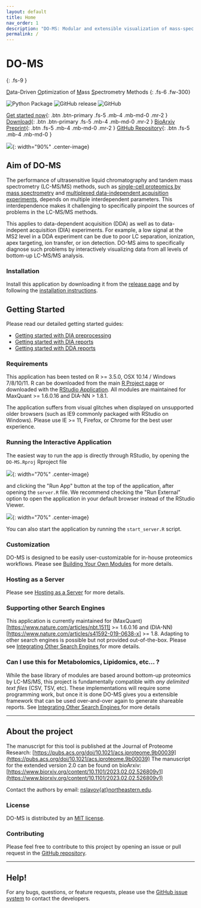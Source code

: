 ```yaml
---
layout: default
title: Home
nav_order: 1
description: "DO-MS: Modular and extensible visualization of mass-spec data"
permalink: /
---
```


# **DO-MS**
{: .fs-9 }

<u>D</u>ata-Driven <u>O</u>ptimization of <u>M</u>ass <u>S</u>pectrometry Methods
{: .fs-6 .fw-300}

![Python Package](https://github.com/SlavovLab/DO-MS-DIA/actions/workflows/python-package.yml/badge.svg)
![GitHub release](https://img.shields.io/github/release/SlavovLab/DO-MS.svg)
![GitHub](https://img.shields.io/github/license/SlavovLab/DO-MS.svg)

[Get started now](#getting-started){: .btn .btn-primary .fs-5 .mb-4 .mb-md-0 .mr-2 } [Download](https://github.com/SlavovLab/DO-MS/releases/latest){: .btn .btn-primary .fs-5 .mb-4 .mb-md-0 .mr-2 } [BioArxiv Preprint](https://www.biorxiv.org/content/10.1101/2023.02.02.526809v1){: .btn .fs-5 .mb-4 .mb-md-0 .mr-2 } [GitHub Repository](https://github.com/SlavovLab/DO-MS){: .btn .fs-5 .mb-4 .mb-md-0 }

![]({{site.baseurl}}/assets/images/do-ms-dia_title_v2.png){: width="90%" .center-image}

## Aim of DO-MS
The performance of ultrasensitive liquid chromatography and tandem mass spectrometry (LC-MS/MS) methods, such as [single-cell proteomics by mass spectrometry](https://scope2.slavovlab.net/mass-spec/sensitive-mass-spectrometry-analysis) and [multiplexed data-independent acquisition experiments](https://plexdia.slavovlab.net/), depends on multiple interdependent parameters. This interdependence makes it challenging to specifically pinpoint the sources of problems in the LC-MS/MS methods. 

This applies to data-dependent acquisition (DDA) as well as to data-indepent acquisition (DIA) experiments. For example, a low signal at the MS2 level in a DDA experiment can be due to poor LC separation, ionization, apex targeting, ion transfer, or ion detection. DO-MS aims to specifically diagnose such problems by interactively visualizing data from all levels of bottom-up LC-MS/MS analysis.

### Installation

Install this application by downloading it from the [release page](https://github.com/SlavovLab/DO-MS/releases/latest) and by following the [installation instructions]({{site.baseurl}}/docs/installation).


## Getting Started
Please read our detailed getting started guides:
* [Getting started with DIA preprocessing]({{site.baseurl}}/docs/getting-started-preprocessing)
* [Getting started with DIA reports]({{site.baseurl}}/docs/getting-started-dia-app)
* [Getting started with DDA reports]({{site.baseurl}}/docs/getting-started-dda-app)


### Requirements
This application has been tested on R >= 3.5.0, OSX 10.14 / Windows 7/8/10/11. R can be downloaded from the main [R Project page](https://www.r-project.org/) or downloaded with the [RStudio Application](https://www.rstudio.com/products/rstudio/download/). All modules are maintained for MaxQuant >= 1.6.0.16 and DIA-NN > 1.8.1.

The application suffers from visual glitches when displayed on unsupported older browsers (such as IE9 commonly packaged with RStudio on Windows). Please use IE >= 11, Firefox, or Chrome for the best user experience.

### Running the Interactive Application

The easiest way to run the app is directly through RStudio, by opening the `DO-MS.Rproj` Rproject file

![]({{site.baseurl}}/assets/images/do-ms-proj.png){: width="70%" .center-image}

and clicking the "Run App" button at the top of the application, after opening the `server.R` file. We recommend checking the "Run External" option to open the application in your default browser instead of the RStudio Viewer.

![]({{site.baseurl}}/assets/images/do-ms-run.png){: width="70%" .center-image}

You can also start the application by running the `start_server.R` script.

### Customization

DO-MS is designed to be easily user-customizable for in-house proteomics workflows. Please see [Building Your Own Modules]({{site.baseurl}}/docs/build-your-own) for more details.

### Hosting as a Server

Please see [Hosting as a Server]({{site.baseurl}}/docs/hosting-as-server) for more details.

### Supporting other Search Engines

This application is currently maintained for (MaxQuant)[https://www.nature.com/articles/nbt.1511] >= 1.6.0.16 and  (DIA-NN)[https://www.nature.com/articles/s41592-019-0638-x] >= 1.8. Adapting to other search engines is possible but not provided out-of-the-box. Please see [Integrating Other Search Engines ]({{site.baseurl}}/docs/other-search-engines) for more details.

### Can I use this for Metabolomics, Lipidomics, etc... ?

While the base library of modules are based around bottom-up proteomics by LC-MS/MS, this project is fundamentally compatible with _any delimited text files_ (CSV, TSV, etc). These implementations will require some programming work, but once it is done DO-MS gives you a extensible framework that can be used over-and-over again to generate shareable reports. See [Integrating Other Search Engines ]({{site.baseurl}}/docs/other-search-engines) for more details

------------

## About the project

The manuscript for this tool is published at the Journal of Proteome Research: [https://pubs.acs.org/doi/10.1021/acs.jproteome.9b00039](https://pubs.acs.org/doi/10.1021/acs.jproteome.9b00039)
The manuscript for the extended version 2.0 can be found on bioArxiv: [https://www.biorxiv.org/content/10.1101/2023.02.02.526809v1](https://www.biorxiv.org/content/10.1101/2023.02.02.526809v1)

Contact the authors by email: [nslavov\{at\}northeastern.edu](mailto:nslavov@northeastern.edu).

### License

DO-MS is distributed by an [MIT license]({{site.github_link}}/blob/master/LICENSE).

### Contributing

Please feel free to contribute to this project by opening an issue or pull request in the [GitHub repository]({{site.github_link}}).

-------------

## Help!

For any bugs, questions, or feature requests,
please use the [GitHub issue system](https://github.com/SlavovLab/DO-MS/issues) to contact the developers.
